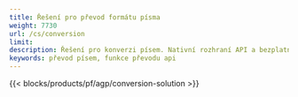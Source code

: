 ```yaml
---
title: Řešení pro převod formátu písma 
weight: 7730
url: /cs/conversion
limit: 
description: Řešení pro konverzi písem. Nativní rozhraní API a bezplatné konverzní aplikace pro soubory písem TTF, WOFF, WOFF2, EOT, CFF a Type1.
keywords: převod písem, funkce převodu api
---
```


{{< blocks/products/pf/agp/conversion-solution >}} 